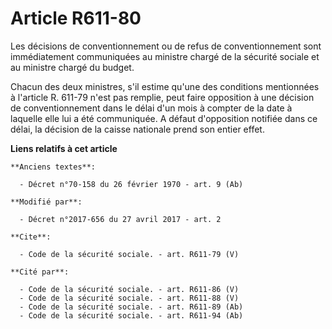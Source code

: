 # Article R611-80

Les décisions de conventionnement ou de refus de conventionnement sont immédiatement communiquées au ministre chargé de la
sécurité sociale et au ministre chargé du budget. 

Chacun des deux ministres, s'il estime qu'une des conditions mentionnées à l'article R. 611-79 n'est pas remplie, peut faire
opposition à une décision de conventionnement dans le délai d'un mois à compter de la date à laquelle elle lui a été
communiquée. A défaut d'opposition notifiée dans ce délai, la décision de la caisse nationale prend son entier effet.

**Liens relatifs à cet article**

	**Anciens textes**:

	  - Décret n°70-158 du 26 février 1970 - art. 9 (Ab)

	**Modifié par**:

	  - Décret n°2017-656 du 27 avril 2017 - art. 2

	**Cite**:

	  - Code de la sécurité sociale. - art. R611-79 (V)

	**Cité par**:

	  - Code de la sécurité sociale. - art. R611-86 (V)
	  - Code de la sécurité sociale. - art. R611-88 (V)
	  - Code de la sécurité sociale. - art. R611-89 (Ab)
	  - Code de la sécurité sociale. - art. R611-94 (Ab)

